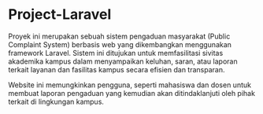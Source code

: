 # Project-Laravel

Proyek ini merupakan sebuah sistem pengaduan masyarakat (Public Complaint System) berbasis web yang dikembangkan menggunakan framework Laravel. Sistem ini ditujukan untuk memfasilitasi sivitas akademika kampus dalam menyampaikan keluhan, saran, atau laporan terkait layanan dan fasilitas kampus secara efisien dan transparan.

Website ini memungkinkan pengguna, seperti mahasiswa dan dosen untuk membuat laporan pengaduan yang kemudian akan ditindaklanjuti oleh pihak terkait di lingkungan kampus.
